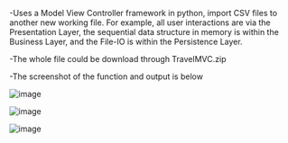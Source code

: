 -Uses a Model View Controller framework in python, import CSV files to another new working file. For example, all user interactions are via the Presentation Layer, the sequential data structure in memory is within the Business Layer, and the File-IO is within the Persistence Layer.

-The whole file could be download through TravelMVC.zip


-The screenshot of the function and output is below


![image](https://github.com/Qiuuwpg/PythonMVC/assets/91887579/fee2eba5-68e0-4fdd-bd78-3a6ae5462b8b)

![image](https://github.com/Qiuuwpg/PythonMVC/assets/91887579/bb1a2fbc-320f-4c99-a81b-bbb4de3bae86)


![image](https://github.com/Qiuuwpg/PythonMVC/assets/91887579/d26dbd93-a72d-49af-9d82-746126d8d90a)






